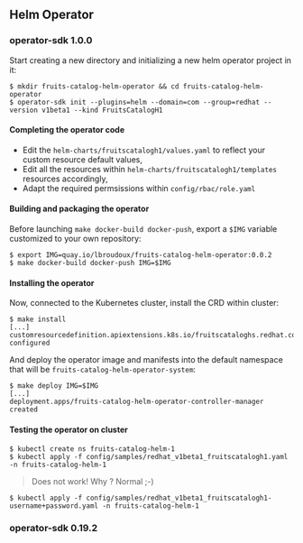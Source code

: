 ## Helm Operator

### operator-sdk 1.0.0

Start creating a new directory and initializing a new helm operator project in it:
```
$ mkdir fruits-catalog-helm-operator && cd fruits-catalog-helm-operator
$ operator-sdk init --plugins=helm --domain=com --group=redhat --version v1beta1 --kind FruitsCatalogH1
```

#### Completing the operator code

* Edit the `helm-charts/fruitscatalogh1/values.yaml` to reflect your custom resource default values,
* Edit all the resources within `helm-charts/fruitscatalogh1/templates` resources accordingly,
* Adapt the required permsissions within `config/rbac/role.yaml`

#### Building and packaging the operator

Before launching `make docker-build docker-push`, export a `$IMG` variable customized to your own repository:
```
$ export IMG=quay.io/lbroudoux/fruits-catalog-helm-operator:0.0.2
$ make docker-build docker-push IMG=$IMG
```

#### Installing the operator

Now, connected to the Kubernetes cluster, install the CRD within cluster:
```
$ make install
[...]
customresourcedefinition.apiextensions.k8s.io/fruitscataloghs.redhat.com configured
```

And deploy the operator image and manifests into the default namespace that will be `fruits-catalog-helm-operator-system`:
```
$ make deploy IMG=$IMG
[...]
deployment.apps/fruits-catalog-helm-operator-controller-manager created
```

#### Testing the operator on cluster

```
$ kubectl create ns fruits-catalog-helm-1
$ kubectl apply -f config/samples/redhat_v1beta1_fruitscatalogh1.yaml -n fruits-catalog-helm-1
```

> Does not work! Why ? Normal ;-) 

```
$ kubectl apply -f config/samples/redhat_v1beta1_fruitscatalogh1-username+password.yaml -n fruits-catalog-helm-1
```

### operator-sdk 0.19.2
